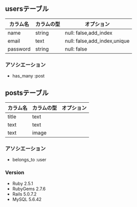 ## usersテーブル
|カラム名|カラムの型|オプション|
|------|----|-------|
|name|string|null: false,add_index|
|email|text|null: false,add_index,unique|
|password|string|null: false|

### アソシエーション
- has_many :post

## postsテーブル
|カラム名|カラムの型|オプション|
|------|----|-------|
|title|text||
|text|text||
|text|image||


### アソシエーション
- belongs_to :user

### Version
- Ruby 2.5.1
- RubyGems 2.7.6
- Rails 5.0.7.2
- MySQL 5.6.42